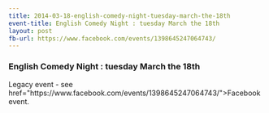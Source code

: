 ```yaml
---
title: 2014-03-18-english-comedy-night-tuesday-march-the-18th
event-title: English Comedy Night : tuesday March the 18th
layout: post
fb-url: https://www.facebook.com/events/1398645247064743/
---
```

<h3>English Comedy Night : tuesday March the 18th</h3>
Legacy event - see <a> href="https://www.facebook.com/events/1398645247064743/">Facebook event</a>.